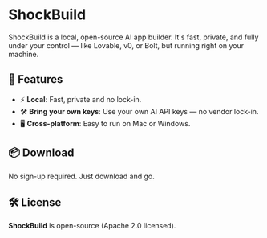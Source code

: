 # ShockBuild

ShockBuild is a local, open-source AI app builder. It's fast, private, and fully under your control — like Lovable, v0, or Bolt, but running right on your machine.

## 🚀 Features

- ⚡️ **Local**: Fast, private and no lock-in.
- 🛠 **Bring your own keys**: Use your own AI API keys — no vendor lock-in.
- 🖥️ **Cross-platform**: Easy to run on Mac or Windows.

## 📦 Download

No sign-up required. Just download and go.

## 🛠️ License

**ShockBuild** is open-source (Apache 2.0 licensed).
